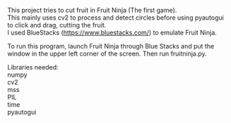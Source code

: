 This project tries to cut fruit in Fruit Ninja (The first game).  
This mainly uses cv2 to process and detect circles before using pyautogui to click and drag, cutting the fruit.  
I used BlueStacks (https://www.bluestacks.com/) to emulate Fruit Ninja.  
  
To run this program, launch Fruit Ninja through Blue Stacks and put the window in the upper left corner of the screen. Then run fruitninja.py.  
  
Libraries needed:  
numpy  
cv2  
mss  
PIL  
time  
pyautogui  
